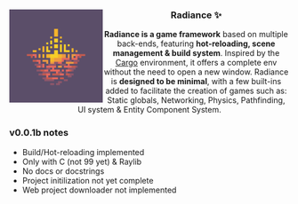 <div align="center">
  <img alt="Logo" src="logo.png" align="left" width="168px">
  <section>
    <h3>Radiance ✨</h3>
    <b>Radiance is a game framework</b> based on multiple back-ends, featuring <b>hot-reloading, scene management & build system</b>. Inspired by the <a href="https://doc.rust-lang.org/cargo/">Cargo</a> environment, it offers a complete env without the need to open a new window. Radiance is <b>designed to be minimal</b>, with a few built-ins added to facilitate the creation of games such as: Static globals, Networking, Physics, Pathfinding, UI system & Entity Component System.
  </section>
</div>

### v0.0.1b notes
- Build/Hot-reloading implemented
- Only with C (not 99 yet) & Raylib
- No docs or docstrings
- Project initilization not yet complete
- Web project downloader not implemented
